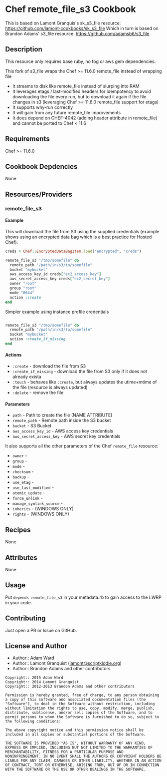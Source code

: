 # Chef remote_file_s3 Cookbook

This is based on Lamont Granquis's sk_s3_file resource: https://github.com/lamont-cookbooks/sk_s3_file
Which in turn is based on Brandon Adams' s3_file resource: https://github.com/adamsb6/s3_file

## Description

This resource only requires base ruby, no fog or aws gem dependencies.

This fork of s3_file wraps the Chef >= 11.6.0 remote_file instead of wrapping file

* It streams to disk like remote_file instead of slurping into RAM
* It leverages etags / last-modified headers for idempotency to avoid downloading the file every run, but to download it 
  again if the file changes in s3 (leveraging Chef >= 11.6.0 remote_file support for etags)
* It supports why-run correctly
* It will gain from any future remote_file improvements
* It does depend on CHEF-4042 (adding header attribute in remote_file) and cannot be ported to Chef < 11.6

## Requirements

Chef >= 11.6.0

## Cookbook Depdencies

None

## Resources/Providers

### remote_file_s3

#### Example

This will download the file from S3 using the supplied credentials (example shows using an encrypted data bag which is
a best practice for Hosted Chef).

``` ruby
creds = Chef::EncryptedDataBagItem.load("encrypted", "creds")

remote_file_s3 "/tmp/somefile" do
  remote_path "/path/in/s3/to/somefile"
  bucket "mybucket"
  aws_access_key_id creds["ec2_access_key"]
  aws_secret_access_key creds["ec2_secret_key"]
  owner "root"
  group "root"
  mode "0644"
  action :create
end
```

Simpler example using instance profile credentials

``` ruby

remote_file_s3 "/tmp/somefile" do
  remote_path "/path/in/s3/to/somefile"
  bucket "mybucket"
  action :create_if_missing
end
```

#### Actions

- `:create` - download the file from S3
- `:create_if_missing` - download the file from S3 only if it does not already exista
- `:touch` - behaves like `:create`, but always updates the utime+mtime of the file (resource is always updated)
- `:delete` - remove the file

#### Parameters

* `path` - Path to create the file (NAME ATTRIBUTE)
* `remote_path` - Remote path inside the S3 bucket
* `bucket` - S3 Bucket
* `aws_access_key_id` - AWS access key credentials
* `aws_secret_access_key` - AWS secret key credentials

It also supports all the other parameters of the Chef `remote_file` resource:

* `owner` -
* `group` -
* `mode` -
* `checksum` -
* `backup` -
* `use_etag` -
* `use_last_modified` -
* `atomic_update` -
* `force_unlink` -
* `manage_symlink_source` -
* `inherits` - (WINDOWS ONLY)
* `rights` - (WINDOWS ONLY)

## Recipes

None

## Attributes

None

## Usage

Put `depends remote_file_s3` in your metadata.rb to gain access to the LWRP in your code.

## Contributing

Just open a PR or Issue on GitHub.

## License and Author

- Author:: Adam Ward
- Author:: Lamont Granquist (<lamont@scriptkiddie.org>)
- Author:: Brandon Adams and other contributors

```text
Copyright:: 2015 Adam Ward
Copyright:: 2014 Lamont Granquist
Copyright:: 2012-2013 Brandon Adams and other contributors

Permission is hereby granted, free of charge, to any person obtaining
a copy of this software and associated documentation files (the
"Software"), to deal in the Software without restriction, including
without limitation the rights to use, copy, modify, merge, publish,
distribute, sublicense, and/or sell copies of the Software, and to
permit persons to whom the Software is furnished to do so, subject to
the following conditions:

The above copyright notice and this permission notice shall be
included in all copies or substantial portions of the Software.

THE SOFTWARE IS PROVIDED "AS IS", WITHOUT WARRANTY OF ANY KIND,
EXPRESS OR IMPLIED, INCLUDING BUT NOT LIMITED TO THE WARRANTIES OF
MERCHANTABILITY, FITNESS FOR A PARTICULAR PURPOSE AND
NONINFRINGEMENT. IN NO EVENT SHALL THE AUTHORS OR COPYRIGHT HOLDERS BE
LIABLE FOR ANY CLAIM, DAMAGES OR OTHER LIABILITY, WHETHER IN AN ACTION
OF CONTRACT, TORT OR OTHERWISE, ARISING FROM, OUT OF OR IN CONNECTION
WITH THE SOFTWARE OR THE USE OR OTHER DEALINGS IN THE SOFTWARE.

